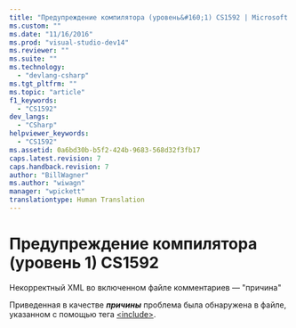 ```yaml
---
title: "Предупреждение компилятора (уровень&#160;1) CS1592 | Microsoft Docs"
ms.custom: ""
ms.date: "11/16/2016"
ms.prod: "visual-studio-dev14"
ms.reviewer: ""
ms.suite: ""
ms.technology: 
  - "devlang-csharp"
ms.tgt_pltfrm: ""
ms.topic: "article"
f1_keywords: 
  - "CS1592"
dev_langs: 
  - "CSharp"
helpviewer_keywords: 
  - "CS1592"
ms.assetid: 0a6bd30b-b5f2-424b-9683-568d32f3fb17
caps.latest.revision: 7
caps.handback.revision: 7
author: "BillWagner"
ms.author: "wiwagn"
manager: "wpickett"
translationtype: Human Translation
---
```

# Предупреждение компилятора (уровень&#160;1) CS1592
Некорректный XML во включенном файле комментариев — "причина"  
  
 Приведенная в качестве ***причины*** проблема была обнаружена в файле, указанном с помощью тега [\<include\>](../../csharp/programming-guide/xmldoc/include.md).